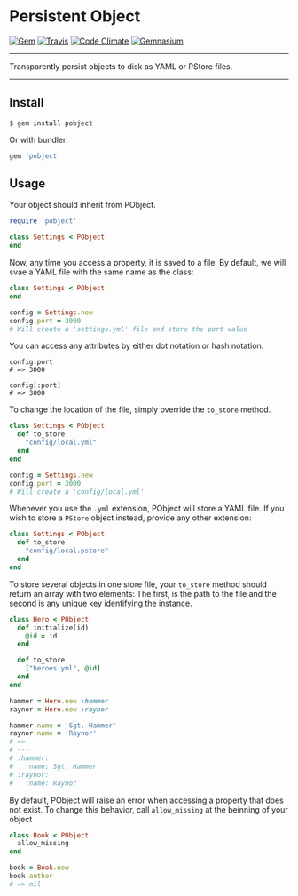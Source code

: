 Persistent Object
==================================================

[![Gem](https://img.shields.io/gem/v/pobject.svg?style=flat-square)](https://rubygems.org/gems/pobject)
[![Travis](https://img.shields.io/travis/DannyBen/pobject.svg?style=flat-square)](https://travis-ci.org/DannyBen/pobject)
[![Code Climate](https://img.shields.io/codeclimate/github/DannyBen/pobject.svg?style=flat-square)](https://codeclimate.com/github/DannyBen/pobject)
[![Gemnasium](https://img.shields.io/gemnasium/DannyBen/pobject.svg?style=flat-square)](https://gemnasium.com/DannyBen/pobject)

---

Transparently persist objects to disk as YAML or PStore files.

---

Install
--------------------------------------------------

```
$ gem install pobject
```

Or with bundler:

```ruby
gem 'pobject'
```

Usage
--------------------------------------------------

Your object should inherit from PObject.

```ruby
require 'pobject'

class Settings < PObject
end
```

Now, any time you access a property, it is saved to a file. By default, we will 
svae a YAML file with the same name as the class:


```ruby
class Settings < PObject
end

config = Settings.new
config.port = 3000
# Will create a 'settings.yml' file and store the port value
```

You can access any attributes by either dot notation or hash notation.

```
config.port
# => 3000

config[:port]
# => 3000
```

To change the location of the file, simply override the `to_store` method.

```ruby
class Settings < PObject
  def to_store
    "config/local.yml"
  end
end

config = Settings.new
config.port = 3000
# Will create a 'config/local.yml'
```

Whenever you use the `.yml` extension, PObject will store a YAML file. If you
wish to store a `PStore` object instead, provide any other extension:

```ruby
class Settings < PObject
  def to_store
    "config/local.pstore"
  end
end
```

To store several objects in one store file, your `to_store` method should 
return an array with two elements: The first, is the path to the file and 
the second is any unique key identifying the instance.

```ruby
class Hero < PObject
  def initialize(id)
    @id = id
  end

  def to_store
    ["heroes.yml", @id]
  end
end

hammer = Hero.new :hammer
raynor = Hero.new :raynor

hammer.name = 'Sgt. Hammer'
raynor.name = 'Raynor'
# => 
# ---
# :hammer:
#   :name: Sgt. Hammer
# :raynor:
#   :name: Raynor
```

By default, PObject will raise an error when accessing a property that does
not exist. To change this behavior, call `allow_missing` at the beinning of
your object

```ruby
class Book < PObject
  allow_missing
end

book = Book.new
book.author
# => nil
```
